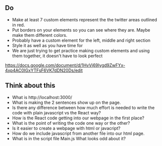 
## Do
* Make at least 7 custom elements represent the the twitter areas outlined in red.
* Put borders on your elements so you can see where they are. Maybe make them different colors.
* Probably have a custom element for the left, middle and right section
* Style it as well as you have time for
* We are just trying to get practice making custom elements and using them together, it doesn't have to look perfect

https://docs.google.com/document/d/1HvVj69Iygd9ZwFYx-4xp4AC0IGxYTFsF6VK7dDN20Ds/edit


## Think about this
* What is http://localhost:3000/
* What is making the 2 sentences show up on the page.
* Is there any difference between how much effort is needed to write the code with plain javascript vs the React way?
* How is the React code getting into our webpage in the first place?
* What is the point of writing the code one way or the other?
* Is it easier to create a webpage with html or javacript?
* How do we include javascript from another file into our html page.
* What is in the script file Main.js What looks odd about it?
